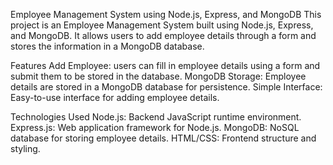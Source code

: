 Employee Management System using Node.js, Express, and MongoDB
This project is an Employee Management System built using Node.js, Express, and MongoDB. It allows users to add employee details through a form and stores the information in a MongoDB database.


Features
Add Employee: users can fill in employee details using a form and submit them to be stored in the database.
MongoDB Storage: Employee details are stored in a MongoDB database for persistence.
Simple Interface: Easy-to-use interface for adding employee details.


Technologies Used
Node.js: Backend JavaScript runtime environment.
Express.js: Web application framework for Node.js.
MongoDB: NoSQL database for storing employee details.
HTML/CSS: Frontend structure and styling.
